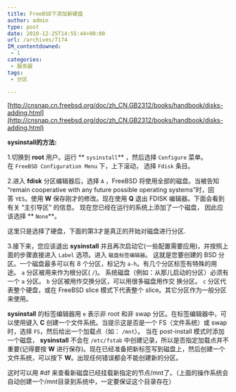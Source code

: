 ```yaml
---
title: FreeBSD下添加新硬盘
author: admin
type: post
date: 2010-12-25T14:55:44+00:00
url: /archives/7174
IM_contentdowned:
 - 1
categories:
 - 服务器
tags:
 - 分区

---
```

[http://cnsnap.cn.freebsd.org/doc/zh_CN.GB2312/books/handbook/disks-adding.html](http://cnsnap.cn.freebsd.org/doc/zh_CN.GB2312/books/handbook/disks-adding.html)

**sysinstall的方法:**

1.切换到 **root** 用户。运行 ** `sysinstall`** ，然后选择 `Configure` 菜单。在 `FreeBSD Configuration Menu` 下，上下滚动， 选择 `Fdisk` 条目。

2.进入 **fdisk** 分区编辑器后，选择 `A` ，FreeBSD 将使用全部的磁盘。当被告知 “remain cooperative with any future possible operating systems”时，回答 `YES`。使用 **W** 保存刚才的修改。现在使用 **Q** 退出 FDISK 编辑器。下面会看到有关 “主引导区” 的信息。 现在您已经在运行的系统上添加了一个磁盘， 因此应该选择 ** `None`**。

这里只是选择了硬盘，下面的第3才是真正的开始对磁盘进行分区.

3.接下来，您应该退出 **sysinstall** 并且再次启动它(一些配置需要应用)，并按照上面的步骤直接进入 `Label` 选项。进入 `磁盘标签编辑器`。 这就是您要创建的 BSD 分区。一个磁盘最多可以有 8 个分区，标记为 `a-h`。有几个分区标签有特殊的用途。 `a` 分区被用来作为根分区( `/`)。 系统磁盘（例如：从那儿启动的分区）必须有一个 `a` 分区。 `b` 分区被用作交换分区，可以用很多磁盘用作交 换分区。 `c` 分区代表整个硬盘，或在 FreeBSD slice 模式下代表整个 slice。其它分区作为一般分区来使用。

**sysinstall** 的标签编辑器用 `e` 表示非 root 和非 swap 分区。在标签编辑器中，可以使用键入 **C** 创建一个文件系统。当提示这是否是一个 FS（文件系统）或 swap 时，选择 `FS`，然后给出一个加载点（如： `/mnt`）。 当在 post-install 模式时添加一个磁盘， **sysinstall** 不会在 `/etc/fstab` 中创建记录，所以是否指定加载点并不重要(记得要按 **W** 进行保存)。现在已经准备把新标签写到磁盘上，然后创建一个文件系统，可以按下 **W**。出现任何错误都会不能创建新的分区。

这时可以用 #df 来查看新磁盘已经挂载新指定的节点/mnt了。（上面的操作系统会自动创建一个/mnt目录到系统中，一定要保证这个目录存在）